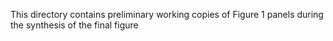 This directory contains preliminary working copies of Figure 1 panels during the synthesis of the final figure
